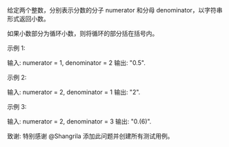 给定两个整数，分别表示分数的分子&nbsp;numerator 和分母 denominator，以字符串形式返回小数。

如果小数部分为循环小数，则将循环的部分括在括号内。

示例 1:

输入: numerator = 1, denominator = 2
输出: &quot;0.5&quot;.


示例&nbsp;2:

输入: numerator = 2, denominator = 1
输出: &quot;2&quot;.

示例&nbsp;3:

输入: numerator = 2, denominator = 3
输出: &quot;0.(6)&quot;.

致谢:
特别感谢&nbsp;@Shangrila 添加此问题并创建所有测试用例。

